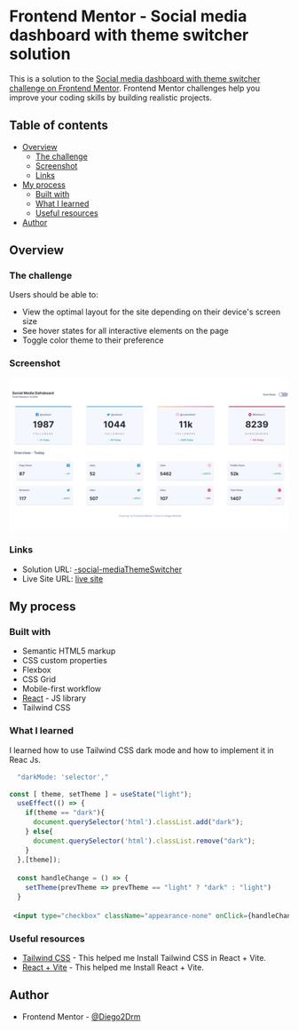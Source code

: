 # Frontend Mentor - Social media dashboard with theme switcher solution

This is a solution to the [Social media dashboard with theme switcher challenge on Frontend Mentor](https://www.frontendmentor.io/challenges/social-media-dashboard-with-theme-switcher-6oY8ozp_H). Frontend Mentor challenges help you improve your coding skills by building realistic projects. 

## Table of contents

- [Overview](#overview)
  - [The challenge](#the-challenge)
  - [Screenshot](#screenshot)
  - [Links](#links)
- [My process](#my-process)
  - [Built with](#built-with)
  - [What I learned](#what-i-learned)
  - [Useful resources](#useful-resources)
- [Author](#author)


## Overview

### The challenge

Users should be able to:

- View the optimal layout for the site depending on their device's screen size
- See hover states for all interactive elements on the page
- Toggle color theme to their preference

### Screenshot

![](./src/assets/screenshot.jpg)

### Links

- Solution URL: [-social-mediaThemeSwitcher](https://github.com/Diego2Drm/-social-mediaThemeSwitcher)
- Live Site URL: [live site](https://diego2drm.github.io/-social-mediaThemeSwitcher/)

## My process

### Built with

- Semantic HTML5 markup
- CSS custom properties
- Flexbox
- CSS Grid
- Mobile-first workflow
- [React](https://reactjs.org/) - JS library
- Tailwind CSS

### What I learned

I learned how to use Tailwind CSS dark mode and how to implement it in Reac Js.


```tailwind.config.js
  "darkMode: 'selector',"
```
```jsx
const [ theme, setTheme ] = useState("light");
  useEffect(() => {
    if(theme == "dark"){
      document.querySelector('html').classList.add("dark");
    } else{
      document.querySelector('html').classList.remove("dark");
    }
  },[theme]);

  const handleChange = () => {
    setTheme(prevTheme => prevTheme == "light" ? "dark" : "light")
  }

 <input type="checkbox" className="appearance-none" onClick={handleChange}/>

```

### Useful resources

- [Tailwind CSS](https://tailwindcss.com/docs/guides/vite) - This helped me Install Tailwind CSS in React + Vite.
- [ React + Vite](https://vitejs.dev/guide/) - This helped me Install React + Vite.

## Author

- Frontend Mentor - [@Diego2Drm](https://www.frontendmentor.io/profile/Diego2Drm)

